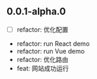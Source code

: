 ## 0.0.1-alpha.0

- [ ] refactor: 优化配置
- refactor: run React demo
- refactor: run Vue demo
- refactor: 优化路由
- feat: 网站成功运行
